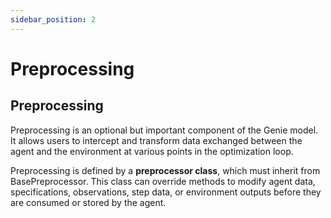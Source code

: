 ```yaml
---
sidebar_position: 2
---
```


# Preprocessing

## Preprocessing

Preprocessing is an optional but important component of the Genie model. It allows users to intercept and transform data exchanged between the agent and the environment at various points in the optimization loop.

Preprocessing is defined by a **preprocessor class**, which must inherit from BasePreprocessor. This class can override methods to modify agent data, specifications, observations, step data, or environment outputs before they are consumed or stored by the agent.